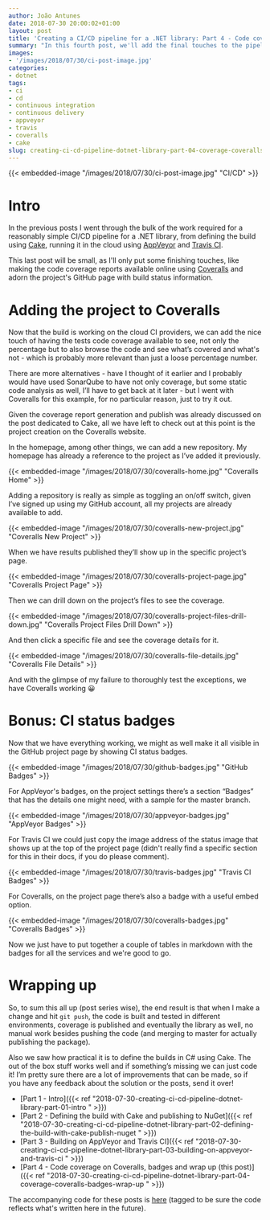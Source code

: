 ```yaml
---
author: João Antunes
date: 2018-07-30 20:00:02+01:00
layout: post
title: 'Creating a CI/CD pipeline for a .NET library: Part 4 - Code coverage on Coveralls, badges and wrap up'
summary: "In this fourth post, we'll add the final touches to the pipeline, publishing the code coverage report and adding some badges to GitHub."
images:
- '/images/2018/07/30/ci-post-image.jpg'
categories:
- dotnet
tags:
- ci
- cd
- continuous integration
- continuous delivery
- appveyor
- travis
- coveralls
- cake
slug: creating-ci-cd-pipeline-dotnet-library-part-04-coverage-coveralls-badges-wrap-up
---
```


{{< embedded-image "/images/2018/07/30/ci-post-image.jpg" "CI/CD" >}}

# Intro
In the previous posts I went through the bulk of the work required for a reasonably simple CI/CD pipeline for a .NET library, from defining the build using [Cake](https://cakebuild.net/), running it in the cloud using [AppVeyor](https://www.appveyor.com/) and [Travis CI](https://travis-ci.org/).

This last post will be small, as I'll only put some finishing touches, like making the code coverage reports available online using [Coveralls](https://coveralls.io/) and adorn the project's GitHub page with build status information.

# Adding the project to Coveralls
Now that the build is working on the cloud CI providers, we can add the nice touch of having the tests code coverage available to see, not only the percentage but to also browse the code and see what’s covered and what's not - which is probably more relevant than just a loose percentage number.

There are more alternatives - have I thought of it earlier and I probably would have used SonarQube to have not only coverage, but some static code analysis as well, I’ll have to get back at it later - but I went with Coveralls for this example, for no particular reason, just to try it out.

Given the coverage report generation and publish was already discussed on the post dedicated to Cake, all we have left to check out at this point is the project creation on the Coveralls website.

In the homepage, among other things, we can add a new repository. My homepage has already a reference to the project as I’ve added it previously.

{{< embedded-image "/images/2018/07/30/coveralls-home.jpg" "Coveralls Home" >}}

Adding a repository is really as simple as toggling an on/off switch, given I’ve signed up using my GitHub account, all my projects are already available to add.

{{< embedded-image "/images/2018/07/30/coveralls-new-project.jpg" "Coveralls New Project" >}}

When we have results published they’ll show up in the specific project’s page.

{{< embedded-image "/images/2018/07/30/coveralls-project-page.jpg" "Coveralls Project Page" >}}

Then we can drill down on the project’s files to see the coverage.

{{< embedded-image "/images/2018/07/30/coveralls-project-files-drill-down.jpg" "Coveralls Project Files Drill Down" >}}

And then click a specific file and see the coverage details for it.

{{< embedded-image "/images/2018/07/30/coveralls-file-details.jpg" "Coveralls File Details" >}}

And with the glimpse of my failure to thoroughly test the exceptions, we have Coveralls working 😀

# Bonus: CI status badges
Now that we have everything working, we might as well make it all visible in the GitHub project page by showing CI status badges.

{{< embedded-image "/images/2018/07/30/github-badges.jpg" "GitHub Badges" >}}

For AppVeyor's badges, on the project settings there’s a section “Badges” that has the details one might need, with a sample for the master branch.

{{< embedded-image "/images/2018/07/30/appveyor-badges.jpg" "AppVeyor Badges" >}}

For Travis CI we could just copy the image address of the status image that shows up at the top of the project page (didn't really find a specific section for this in their docs, if you do please comment).

{{< embedded-image "/images/2018/07/30/travis-badges.jpg" "Travis CI Badges" >}}

For Coveralls, on the project page there’s also a badge with a useful embed option.

{{< embedded-image "/images/2018/07/30/coveralls-badges.jpg" "Coveralls Badges" >}}

Now we just have to put together a couple of tables in markdown with the badges for all the services and we're good to go.

# Wrapping up
So, to sum this all up (post series wise), the end result is that when I make a change and hit `git push`, the code is built and tested in different environments, coverage is published and eventually the library as well, no manual work besides pushing the code (and merging to master for actually publishing the package).

Also we saw how practical it is to define the builds in C# using Cake. The out of the box stuff works well and if something’s missing we can just code it!
I’m pretty sure there are a lot of improvements that can be made, so if you have any feedback about the solution or the posts, send it over!

- [Part 1 - Intro]({{< ref "2018-07-30-creating-ci-cd-pipeline-dotnet-library-part-01-intro " >}})
- [Part 2 - Defining the build with Cake and publishing to NuGet]({{< ref "2018-07-30-creating-ci-cd-pipeline-dotnet-library-part-02-defining-the-build-with-cake-publish-nuget " >}})
- [Part 3 - Building on AppVeyor and Travis CI]({{< ref "2018-07-30-creating-ci-cd-pipeline-dotnet-library-part-03-building-on-appveyor-and-travis-ci " >}})
- [Part 4 - Code coverage on Coveralls, badges and wrap up (this post)]({{< ref "2018-07-30-creating-ci-cd-pipeline-dotnet-library-part-04-coverage-coveralls-badges-wrap-up " >}})

The accompanying code for these posts is [here](https://github.com/CodingMilitia/GrpcExtensions/tree/july-blog-post) (tagged to be sure the code reflects what's written here in the future).